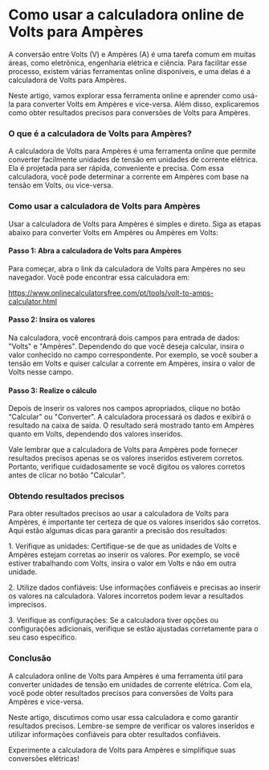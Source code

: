 Como usar a calculadora online de Volts para Ampères
====================================================

A conversão entre Volts (V) e Ampères (A) é uma tarefa comum em muitas áreas, como eletrônica, engenharia elétrica e ciência. Para facilitar esse processo, existem várias ferramentas online disponíveis, e uma delas é a calculadora de Volts para Ampères.

Neste artigo, vamos explorar essa ferramenta online e aprender como usá-la para converter Volts em Ampères e vice-versa. Além disso, explicaremos como obter resultados precisos para conversões de Volts para Ampères.

### O que é a calculadora de Volts para Ampères?

A calculadora de Volts para Ampères é uma ferramenta online que permite converter facilmente unidades de tensão em unidades de corrente elétrica. Ela é projetada para ser rápida, conveniente e precisa. Com essa calculadora, você pode determinar a corrente em Ampères com base na tensão em Volts, ou vice-versa.

### Como usar a calculadora de Volts para Ampères

Usar a calculadora de Volts para Ampères é simples e direto. Siga as etapas abaixo para converter Volts em Ampères ou Ampères em Volts:

#### Passo 1: Abra a calculadora de Volts para Ampères

Para começar, abra o link da calculadora de Volts para Ampères no seu navegador. Você pode encontrar essa calculadora em:

<https://www.onlinecalculatorsfree.com/pt/tools/volt-to-amps-calculator.html>

#### Passo 2: Insira os valores

Na calculadora, você encontrará dois campos para entrada de dados: "Volts" e "Ampères". Dependendo do que você deseja calcular, insira o valor conhecido no campo correspondente. Por exemplo, se você souber a tensão em Volts e quiser calcular a corrente em Ampères, insira o valor de Volts nesse campo.

#### Passo 3: Realize o cálculo

Depois de inserir os valores nos campos apropriados, clique no botão "Calcular" ou "Converter". A calculadora processará os dados e exibirá o resultado na caixa de saída. O resultado será mostrado tanto em Ampères quanto em Volts, dependendo dos valores inseridos.

Vale lembrar que a calculadora de Volts para Ampères pode fornecer resultados precisos apenas se os valores inseridos estiverem corretos. Portanto, verifique cuidadosamente se você digitou os valores corretos antes de clicar no botão "Calcular".

### Obtendo resultados precisos

Para obter resultados precisos ao usar a calculadora de Volts para Ampères, é importante ter certeza de que os valores inseridos são corretos. Aqui estão algumas dicas para garantir a precisão dos resultados:

1\. Verifique as unidades: Certifique-se de que as unidades de Volts e Ampères estejam corretas ao inserir os valores. Por exemplo, se você estiver trabalhando com Volts, insira o valor em Volts e não em outra unidade.

2\. Utilize dados confiáveis: Use informações confiáveis e precisas ao inserir os valores na calculadora. Valores incorretos podem levar a resultados imprecisos.

3\. Verifique as configurações: Se a calculadora tiver opções ou configurações adicionais, verifique se estão ajustadas corretamente para o seu caso específico.

### Conclusão

A calculadora online de Volts para Ampères é uma ferramenta útil para converter unidades de tensão em unidades de corrente elétrica. Com ela, você pode obter resultados precisos para conversões de Volts para Ampères e vice-versa.

Neste artigo, discutimos como usar essa calculadora e como garantir resultados precisos. Lembre-se sempre de verificar os valores inseridos e utilizar informações confiáveis para obter resultados confiáveis.

Experimente a calculadora de Volts para Ampères e simplifique suas conversões elétricas!